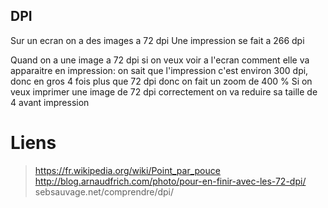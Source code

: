 ## DPI
Sur un ecran on a des images a 72 dpi
Une impression se fait a 266 dpi

Quand on a une image a 72 dpi si on veux voir a l'ecran comment elle va apparaitre en impression:
on sait que l'impression c'est environ 300 dpi, donc en gros 4 fois plus que 72 dpi
donc on fait un zoom de 400 %
Si on veux imprimer une image de 72 dpi correctement on va reduire sa taille de 4 avant impression

# Liens
> https://fr.wikipedia.org/wiki/Point_par_pouce
> http://blog.arnaudfrich.com/photo/pour-en-finir-avec-les-72-dpi/
> sebsauvage.net/comprendre/dpi/
